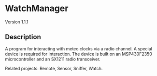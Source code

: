# WatchManager
Version 1.1.1
## Description
A program for interacting with meteo clocks via a radio channel.
A special device is required for interaction.
The device is built on an MSP430F2350 microcontroller and an SX1211 radio transceiver.

Related projects:
Remote,
Sensor,
Sniffer,
Watch.
